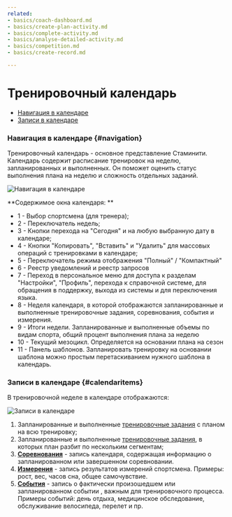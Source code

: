 ```yaml
---
related:
- basics/coach-dashboard.md
- basics/create-plan-activity.md
- basics/complete-activity.md
- basics/analyse-detailed-activity.md
- basics/competition.md
- basics/create-record.md

---
```


# Тренировочный календарь

* [Навигация в календаре](#navigation)
* [Записи в календаре](#calendaritems)

### Навигация в календаре {#navigation}
Тренировочный календарь - основное представление Стаминити.  
Календарь содержит расписание тренировок на неделю, запланированных и выполненных. Он поможет оценить статус выполнения плана на неделю и сложность отдельных заданий.


![Навигация в календаре](https://content.staminity.com/assets/images/_new/calendar/calendar-navigation.png)

**Содержимое окна календаря: **
* 1 - Выбор спортсмена (для тренера);
* 2 - Переключатель недель;
* 3 - Кнопки перехода на "Сегодня" и на любую выбранную дату в календаре;
* 4 - Кнопки "Копировать", "Вставить" и "Удалить" для массовых операций с тренировками в календаре;
* 5 - Переключатель режима отображения "Полный" / "Компактный"
* 6 - Реестр уведомлений и реестр запросов
* 7 - Переход в персональное меню для доступа к разделам "Настройки", "Профиль", перехода к справочной системе, для обращения в поддержку, выхода из системы и для переключения языка.
* 8 - Неделя календаря, в которой отображаются запланированные и выполненные тренировочные задания, соревнования, события и измерения.
* 9 - Итоги недели. Запланированные и выполненные объемы по видам спорта, общий процент выполнения плана за неделю
* 10 - Текущий мезоцикл. Определяется на основании плана на сезон
* 11 - Панель шаблонов. Запланировать тренировку на основании шаблона можно простым перетаскиванием нужного шаблона в календарь.

### Записи в календаре {#calendaritems}

В тренировочной неделе в календаре отображаются:

![Записи в календаре](https://content.staminity.com/assets/images/_new/calendar/calendar-calendaritems.png)

1. Запланированные и выполненные [тренировочные задания](/basics/create-plan-activity.md) с планом на всю тренировку;
2. Запланированные и выполненные [тренировочные задания](/basics/create-plan-activity.md), в которых план разбит по нескольким сегментам;
3. **[Соревнования](/basics/competition.md)** - запись календаря, содержащая информацию о запланированном или завершенном соревновании.
4. **[Измерения](/basics/create-record.md#measurement)** - запись результатов измерений спортсмена. Примеры: рост, вес, часов сна, общее самочувствие.
5. **[События](/basics/create-record.md#event)** - запись о фактически произошедшем или запланированном событии , важным для тренировочного процесса. Примеры событий: день отдыха, медицинское обследование, обслуживание велосипеда, перелет и пр.




